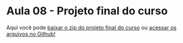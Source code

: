 # Aula 08 - Projeto final do curso

Aqui você pode [baixar o zip do projeto final do curso](https://github.com/alura-cursos/2438-angular-memoteca/archive/refs/heads/aula-6.zip) ou [acessar os arquivos no Github!](https://github.com/alura-cursos/2438-angular-memoteca/tree/aula-6)